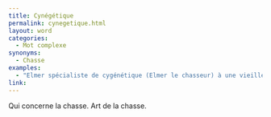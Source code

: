 ```yaml
---
title: Cynégétique
permalink: cynegetique.html
layout: word
categories:
  - Mot complexe
synonyms:
  - Chasse
examples:
  - "Elmer spécialiste de cygénétique (Elmer le chasseur) à une vieille dette envers Bugs Bunny qu'il n'arrive jamais à attraper… (cf Histoires)"
link: 
---
```


Qui concerne la chasse. Art de la chasse.

